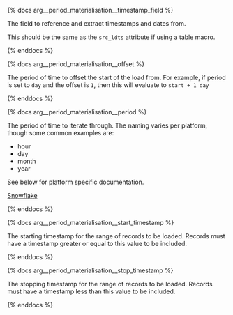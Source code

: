{% docs arg__period_materialisation__timestamp_field %}

The field to reference and extract timestamps and dates from. 

This should be the same as the `src_ldts` attribute if using a table macro.

{% enddocs %}


{% docs arg__period_materialisation__offset %}

The period of time to offset the start of the load from. For example, if period is set to `day` and the offset is `1`, then
this will evaluate to `start + 1 day`

{% enddocs %}


{% docs arg__period_materialisation__period %}

The period of time to iterate through. The naming varies per platform, though some common examples are:

- hour
- day
- month
- year

See below for platform specific documentation.

[Snowflake](https://docs.snowflake.com/en/sql-reference/functions-date-time.html#supported-date-and-time-parts)

{% enddocs %}


{% docs arg__period_materialisation__start_timestamp %}

The starting timestamp for the range of records to be loaded. 
Records must have a timestamp greater or equal to this value to be included.

{% enddocs %}


{% docs arg__period_materialisation__stop_timestamp %}

The stopping timestamp for the range of records to be loaded. 
Records must have a timestamp less than this value to be included.

{% enddocs %}